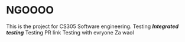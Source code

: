 # NGOOOO

This is the project for CS305 Software engineering. Testing
**_Integrated testing_**
Testing PR link
Testing with evryone
Za waol
